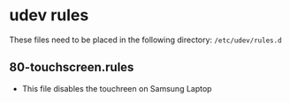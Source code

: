 # udev rules

These files need to be placed in the following directory:
`/etc/udev/rules.d`

## 80-touchscreen.rules
- This file disables the touchreen on Samsung Laptop
